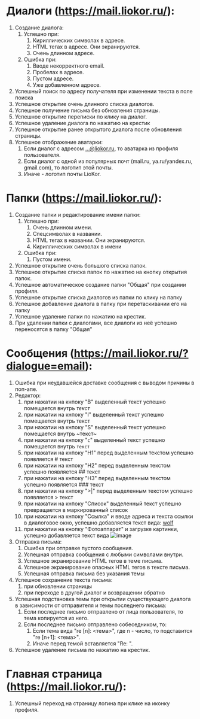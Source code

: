 # Диалоги (https://mail.liokor.ru/):

1. Создание диалога:
    1. Успешно при: 
        1. Кириллических символах в адресе.
        2. HTML тегах в адресе. Они экранируются.
        3. Очень длинном адресе.
    2. Ошибка при:
        1. Вводе некорректного email.
        2. Пробелах в адресе.
        3. Пустом адресе.
        4. Уже добавленном адресе.
2. Успешный поиск по адресу получателя при изменении текста в поле поиска
3. Успешное открытие очень длинного списка диалогов.
4. Успешное получение письма без обновления страницы.
5. Успешное открытие переписки по клику на диалог.
6. Успешное удаление диалога по нажатию на крестик
7. Успешное открытие ранее открытого диалога после обновления страницы.
8. Успешное отображение аватарки:
    1. Если диалог с адресом ...@liokor.ru, то аватарка из профиля пользователя.
    2. Если диалог с одной из популярных почт (mail.ru, ya.ru/yandex.ru, gmail.com), то логотип этой почты.
    3. Иначе - логотип почты LioKor.


# Папки (https://mail.liokor.ru/):

1. Создание папки и редактирование имени папки:
    1. Успешно при:
        1. Очень длинном имени.
        2. Спецсимволах в названии.
        3. HTML тегах в названии. Они экранируются.
        4. Кириллических символах в имени
    2. Ошибка при:
        1. Пустом имени.
2. Успешное открытие очень большого списка папок.
3. Успешное открытие списка папок по нажатию на кнопку открытия папок.
4. Успешное автоматическое создание папки "Общая" при создании профиля.
5. Успешное открытие списка диалогов из папки по клику на папку
6. Успешное добавление диалога в папку при перетаскивании его на папку
7. Успешное удаление папки по нажатию на крестик.
8. При удалении папки с диалогами, все диалоги из неё успешно переносятся в папку "Общая"


# Сообщения (https://mail.liokor.ru/?dialogue=email):

1. Ошибка при неудавшейся доставке сообщения с выводом причины в поп-апе.
2. Редактор:
    1. при нажатии на кнпоку "B" выделенный текст успешно помещается внутрь *текст*
    2. при нажатии на кнпоку "I" выделенный текст успешно помещается внутрь текст
    3. при нажатии на кнпоку "S" выделенный текст успешно помещается внутрь ~текст~
    4. при нажатии на кнпоку "`c`" выделенный текст успешно помещается внутрь `текст`
    5. при нажатии на кнпоку "H1" перед выделенным текстом успешно появляется # текст
    6. при нажатии на кнпоку "H2" перед выделенным текстом успешно появляется ## текст
    7. при нажатии на кнпоку "H3" перед выделенным текстом успешно появляется ### текст
    8. при нажатии на кнпоку ">|" перед выделенным текстом успешно появляется > текст
    9. при нажатии на кнпоку "Список" выделенный текст успешно превращается в маркированный список
    10. при нажатии на кнпоку "Ссылка" и вводе адреса и текста ссылки в диалоговое окно, успешно добавляется текст вида: [wolf](http://wolf.ru)
    11. при нажатии на кнопку "Фотоаппарат" и загрузке картинки, успешно добавляется текст вида ![image](https://mail.liokor.ru/api/media/files/<image_url>)
3. Отправка письма:
    1. Ошибка при отправке пустого сообщения.
    2. Успешная отправка сообщения с любыми символами внутри.
    3. Успешное экранирование HTML тегов в теме письма.
    4. Успешное экранирование опасных HTML тегов в тексте письма.
    5. Успешная отправка письма без указания темы
4. Успешное сохранение текста письма:
    1. при обновлении страницы
    2. при переходе в другой диалог и  возвращении обратно
5. Успешная подстановка темы при открытии существующего диалога в зависимости от отправителя и темы последнего письма:
    1. Если последнее письмо отправлено от лица пользователя, то тема копируется из него.
    2. Если последнее письмо отправлено собеседником, то:
        1. Если тема вида "re [n]: <тема>", где n - число, то подставится "re [n+1]: <тема>".
        2. Иначе перед темой вставляется "Re: ".
6. Успешное удаление письма по нажатию на крестик.


# Главная страница (https://mail.liokor.ru/):

1. Успешный переход на страницу логина при клике на иконку профиля.